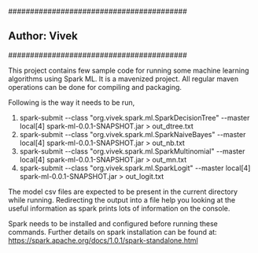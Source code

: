 #########################################
## Author: Vivek ###############
#########################################

This project contains few sample code for running some machine learning
algorithms using Spark ML.
It is a mavenized project. All regular maven operations can be done for compiling and packaging.

Following is the way it needs to be run,
1. spark-submit --class "org.vivek.spark.ml.SparkDecisionTree" --master local[4] spark-ml-0.0.1-SNAPSHOT.jar > out_dtree.txt
2. spark-submit --class "org.vivek.spark.ml.SparkNaiveBayes" --master local[4] spark-ml-0.0.1-SNAPSHOT.jar > out_nb.txt
3. spark-submit --class "org.vivek.spark.ml.SparkMultinomial" --master local[4] spark-ml-0.0.1-SNAPSHOT.jar > out_mn.txt
4. spark-submit --class "org.vivek.spark.ml.SparkLogit" --master local[4] spark-ml-0.0.1-SNAPSHOT.jar > out_logit.txt

The model csv files are expected to be present in the current directory while running.
Redirecting the output into a file help you looking at the useful information as spark prints lots of information on the console.

Spark needs to be installed and configured before running these commands.
Further details on spark installation can be found at:
https://spark.apache.org/docs/1.0.1/spark-standalone.html